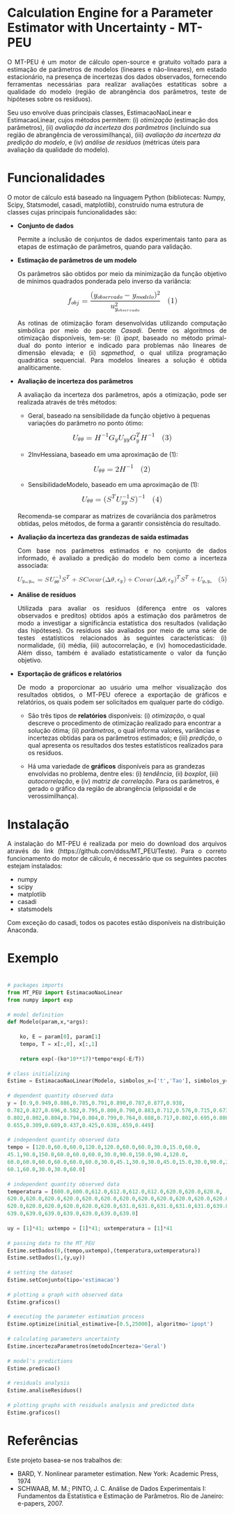 # Calculation Engine for a Parameter Estimator with Uncertainty - MT-PEU

<p align="justify">
O MT-PEU é um motor de cálculo open-source e gratuito voltado para a estimação de parâmetros de modelos (lineares e não-lineares), em estado estacionário, na presença de incertezas dos dados observados, fornecendo ferramentas necessárias para realizar avaliações estatíticas sobre a qualidade do modelo (região de abrangência dos parâmetros, teste de hipóteses sobre os resíduos). 
	
Seu uso envolve duas principais classes, EstimacaoNaoLinear e EstimacaoLinear, cujos métodos permitem: (i) <em>otimização</em> (estimação dos parâmetros), (ii) <em>avaliação da incerteza dos parâmetros</em> (incluindo sua região de abrangência de verossimilhança), (iii) <em>avaliação da incerteza da predição do modelo</em>, e (iv) <em>análise de resíduos</em> (métricas úteis para avaliação da qualidade do modelo). 
</p>

# Funcionalidades

O motor de cálculo está baseado na linguagem Python (bibliotecas: Numpy, Scipy, Statsmodel, casadi, matplotlib), construído numa estrutura de classes cujas principais funcionalidades são:

* **Conjunto de dados**
  <p align="justify"> Permite a inclusão de conjuntos de dados experimentais tanto para as etapas de estimação de parâmetros, quando para validação.</p>

* **Estimação de parâmetros de um modelo**   
  <p align="justify">
    <text> Os parâmetros são obtidos por meio da minimização da função objetivo de mínimos quadrados ponderada pelo inverso da variância: </text>  </p>
  <p align="center">
  <img src = "./Imagens/ObjectiveFunction.png">
  </p>
  <p align="justify">
   As rotinas de otimização foram desenvolvidas utilizando computação simbólica por meio do pacote <em>Casadi</em>. Dentre os algoritmos de otimização disponíveis, tem-se: (i) <em>ipopt</em>, baseado no método primal-dual do ponto interior e indicado para problemas não lineares de dimensão elevada; e (ii) <em>sqpmethod</em>, o qual utiliza programação quadrática sequencial. Para modelos lineares a solução é obtida analiticamente.
</p>
  
* **Avaliação de incerteza dos parâmetros** 
  <p align="justify"> A avaliação da incerteza dos parâmetros, após a otimização, pode ser realizada através de três métodos:
   </p>
   
  * Geral, baseado na sensibilidade da função objetivo à pequenas variações do parâmetro no ponto ótimo:
  
  <p align="center">
  <img src = "./Imagens/Geral.png"> 
  </p>
  
  * 2InvHessiana, baseado em uma aproximação de (1):
  
  <p align="center">
  <img src = "./Imagens/2invHessian.png">
  </p> 
  
  * SensibilidadeModelo, baseado em uma aproximação de (1):
  <p align="center">
  <img src = "./Imagens/Sensibilidade.png">
  </p> 
  
  Recomenda-se comparar as matrizes de covariância dos parâmetros obtidas, pelos métodos, de forma a garantir consistência do resultado.
  
* **Avaliação da incerteza das grandezas de saída estimadas**

  <p align="justify">
		<text>Com base nos parâmetros estimados e no conjunto de dados informado, é avaliado a predição do modelo bem como a incerteza associada: </text>
  </p>
  
  <p align="center">
  <img src = "./Imagens/Uyy.png">
  </p> 

* **Análise de resíduos**
  <p align="justify">
    <text>Utilizada para avaliar os resíduos (diferença entre os valores observados e preditos) obtidos após a estimação dos parâmetros de modo a investigar a significância estatística dos resultados (validação das hipóteses). Os resíduos são avaliados por meio de uma série de testes estatísticos relacionados às seguintes características: (i) normalidade, (ii) média, (iii) autocorrelação, e (iv) homocedasticidade. Além disso, também é avaliado estatisticamente o valor da função objetivo.</text>
  </p>

* **Exportação de gráficos e relatórios**

  <p align="justify">
	De modo a proporcionar ao usuário uma melhor visualização dos resultados obtidos, o MT-PEU oferece a exportação de gráficos e relatórios, os quais podem ser solicitados em qualquer parte do código.
  </p>
  
  * São três tipos de **relatórios** disponíveis: (i) *otimização*, o qual descreve o procedimento de otimização realizado para encontrar a solução ótima; (ii) *parâmetros*, o qual informa valores, variâncias e incertezas obtidas para os parâmetros estimados; e (iii) *predição*, o qual apresenta os resultados dos testes estatísticos realizados para os resíduos. 
  
  * Há uma variedade de **gráficos** disponíveis para as grandezas envolvidas no problema, dentre eles: (i) *tendência*, (ii) *boxplot*, (iii) *autocorrelação*, e (iv) *matriz de correlação*. Para os parâmetros, é gerado o gráfico da região de abrangência (elipsoidal e de verossimilhança).
  
# Instalação

<p align="justify">
A instalação do MT-PEU é realizada por meio do download dos arquivos através do link (https://github.com/ddss/MT_PEU/Teste). Para o correto funcionamento do motor de cálculo, é necessário que os seguintes pacotes estejam instalados: 
</p>

* numpy
* scipy
* matplotlib
* casadi
* statsmodels

Com exceção do casadi, todos os pacotes estão disponíveis na distribuição Anaconda.

# Exemplo
```python

# packages imports
from MT_PEU import EstimacaoNaoLinear
from numpy import exp

# model definition
def Modelo(param,x,*args):

    ko, E = param[0], param[1]
    tempo, T = x[:,0], x[:,1]

    return exp(-(ko*10**17)*tempo*exp(-E/T))

# class initializing
Estime = EstimacaoNaoLinear(Modelo, simbolos_x=['t','Tao'], simbolos_y=['y'], simbolos_param=['ko','E'], Folder='Exemplo1')

# dependent quantity observed data
y = [0.9,0.949,0.886,0.785,0.791,0.890,0.787,0.877,0.938,
0.782,0.827,0.696,0.582,0.795,0.800,0.790,0.883,0.712,0.576,0.715,0.673,
0.802,0.802,0.804,0.794,0.804,0.799,0.764,0.688,0.717,0.802,0.695,0.808,
0.655,0.309,0.689,0.437,0.425,0.638,.659,0.449]

# independent quantity observed data
tempo = [120.0,60.0,60.0,120.0,120.0,60.0,60.0,30.0,15.0,60.0,
45.1,90.0,150.0,60.0,60.0,60.0,30.0,90.0,150.0,90.4,120.0,
60.0,60.0,60.0,60.0,60.0,60.0,30.0,45.1,30.0,30.0,45.0,15.0,30.0,90.0,25.0,
60.1,60.0,30.0,30.0,60.0]

# independent quantity observed data
temperatura = [600.0,600.0,612.0,612.0,612.0,612.0,620.0,620.0,620.0,
620.0,620.0,620.0,620.0,620.0,620.0,620.0,620.0,620.0,620.0,620.0,620.0,
620.0,620.0,620.0,620.0,620.0,620.0,631.0,631.0,631.0,631.0,631.0,639.0,639.0,
639.0,639.0,639.0,639.0,639.0,639.0,639.0]

uy = [1]*41; uxtempo = [1]*41; uxtemperatura = [1]*41

# passing data to the MT_PEU
Estime.setDados(0,(tempo,uxtempo),(temperatura,uxtemperatura))
Estime.setDados(1,(y,uy))

# setting the dataset
Estime.setConjunto(tipo='estimacao')

# plotting a graph with observed data
Estime.graficos()

# executing the parameter estimation process
Estime.optimize(initial_estimative=[0.5,25000], algoritmo='ipopt')

# calculating parameters uncertainty
Estime.incertezaParametros(metodoIncerteza='Geral')

# model's predictions
Estime.predicao()

# residuals analysis
Estime.analiseResiduos()

# plotting graphs with residuals analysis and predicted data
Estime.graficos()
```
# Referências
Este projeto basea-se nos trabalhos de:

* BARD, Y. Nonlinear parameter estimation. New York: Academic Press, 1974
* SCHWAAB, M. M.; PINTO, J. C. Análise de Dados Experimentais I: Fundamentos da Estatística e Estimação de Parâmetros. Rio de Janeiro: e-papers, 2007.
